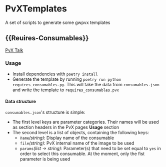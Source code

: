 # PvXTemplates

A set of scripts to generate some gwpvx templates


## {{Reuires-Consumables}}

[PvX Talk](https://gwpvx.gamepedia.com/User_talk:Vegetaledefender/TestPage#Consumables_Template%3A_Types)


### Usage

- Install dependencies with `poetry install`
- Generate the template by running `poetry run python requires_consumables.py`. This will take the data from `consumables.json` and write the template to `requires_consumables.pvx`


#### Data structure

`consumables.json`'s structure is simple:

- The first level keys are parameter categories. Their names will be used as section headers in the PvX pages **Usage** section
- The second level is a list of objects, containing the following keys:
  - `ǹame`*(string)*: Display name of the consumable
  - `file`*(string)*: PvX internal name of the image to be used
  - `params`*(list -> string)*: Parameter(s) that need to be set equal to `yes` in order to select this consumable. At the moment, only the fist parameter is being used

